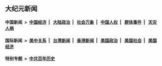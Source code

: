 ## 大纪元新闻

#### 中国新闻 &nbsp;>&nbsp; [中国经济](indexes/ncid283/README.md?06171245) &nbsp;| &nbsp; [大陆政治](indexes/ncid277/README.md?06171245) &nbsp;| &nbsp; [社会万象](indexes/ncid282/README.md?06171245) &nbsp;| &nbsp; [中国人权](indexes/ncid278/README.md?06171245) &nbsp;| &nbsp; [群体事件](indexes/ncid279/README.md?06171245) &nbsp;| &nbsp; [天灾人祸](indexes/ncid280/README.md?06171245)

#### 国际新闻 &nbsp;>&nbsp; [美中关系](indexes/nf1412576/README.md?06171245) &nbsp;| &nbsp; [台湾新闻](indexes/ncid1349361/README.md?06171245) &nbsp;| &nbsp; [香港新闻](indexes/ncid1349362/README.md?06171245) &nbsp;| &nbsp; [美国政治](indexes/ncid1078159/README.md?06171245) &nbsp;| &nbsp; [美国社会](indexes/ncid1078160/README.md?06171245) &nbsp;| &nbsp; [美国经济](indexes/ncid1078158/README.md?06171245)

#### 特别专题 &nbsp;>&nbsp; [中共百年历史](https://github.com/easy2view/epoch-special/blob/master/README.md?06171245)  
